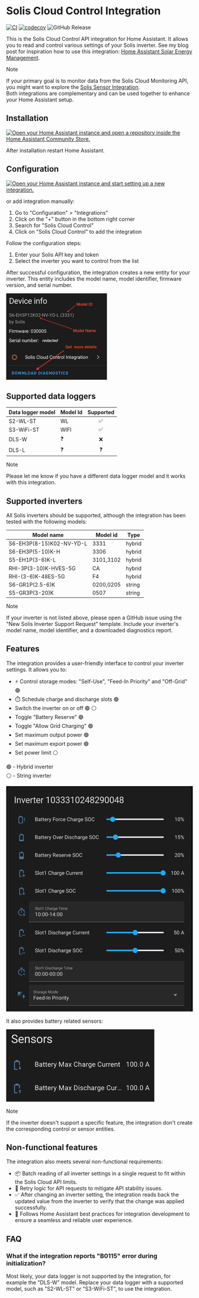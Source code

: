 # Solis Cloud Control Integration

[![CI](https://github.com/mkuthan/solis-cloud-control/actions/workflows/ci.yml/badge.svg)](https://github.com/mkuthan/solis-cloud-control/actions/workflows/ci.yml)
[![codecov](https://codecov.io/gh/mkuthan/solis-cloud-control/graph/badge.svg?token=19S6622V10)](https://codecov.io/gh/mkuthan/solis-cloud-control)
![GitHub Release](https://img.shields.io/github/v/release/mkuthan/solis-cloud-control)

This is the Solis Cloud Control API integration for Home Assistant.
It allows you to read and control various settings of your Solis inverter.
See my blog post for inspiration how to use this integration: [Home Assistant Solar Energy Management](https://mkuthan.github.io/blog/2025/04/12/home-assistant-solar/).

> [!NOTE]
> If your primary goal is to monitor data from the Solis Cloud Monitoring API, you might want to explore the [Solis Sensor Integration](https://github.com/hultenvp/solis-sensor/).  
> Both integrations are complementary and can be used together to enhance your Home Assistant setup.

## Installation

[![Open your Home Assistant instance and open a repository inside the Home Assistant Community Store.](https://my.home-assistant.io/badges/hacs_repository.svg)](https://my.home-assistant.io/redirect/hacs_repository/?owner=mkuthan&repository=solis-cloud-control)

After installation restart Home Assistant.

## Configuration

[![Open your Home Assistant instance and start setting up a new integration.](https://my.home-assistant.io/badges/config_flow_start.svg)](https://my.home-assistant.io/redirect/config_flow_start/?domain=solis_cloud_control)

or add integration manually:

1. Go to "Configuration" > "Integrations"
2. Click on the "+" button in the bottom right corner
3. Search for "Solis Cloud Control"
4. Click on "Solis Cloud Control" to add the integration

Follow the configuration steps:

1. Enter your Solis API key and token
2. Select the inverter you want to control from the list

After successful configuration, the integration creates a new entity for your inverter. This entity includes the model name, model identifier, firmware version, and serial number.

![Device Information](device_info.png)

## Supported data loggers

| Data logger model | Model Id | Supported |
| ----------------- | -------- | :-------: |
| S2-WL-ST          | WL       |     ✅     |
| S3-WiFi-ST        | WIFI     |     ✅     |
| DLS-W             | ❓        |     ❌     |
| DLS-L             | ❓        |     ❓     |

> [!NOTE]
> Please let me know if you have a different data logger model and it works with this integration.

## Supported inverters

All Solis inverters should be supported, although the integration has been tested with the following models:

| Model name               | Model id  | Type   |
| ------------------------ | --------- | ------ |
| S6-EH3P(8-15)K02-NV-YD-L | 3331      | hybrid |
| S6-EH3P(5-10)K-H         | 3306      | hybrid |
| S5-EH1P(3-6)K-L          | 3101,3102 | hybrid |
| RHI-3P(3-10)K-HVES-5G    | CA        | hybrid |
| RHI-(3-6)K-48ES-5G       | F4        | hybrid |
| S6-GR1P(2.5-6)K          | 0200,0205 | string |
| S5-GR3P(3-20)K           | 0507      | string |

> [!NOTE]
> If your inverter is not listed above, please open a GitHub issue using the "New Solis Inverter Support Request" template.
> Include your inverter's model name, model identifier, and a downloaded diagnostics report.

## Features

The integration provides a user-friendly interface to control your inverter settings. It allows you to:

* ⚡ Control storage modes: "Self-Use", "Feed-In Priority" and "Off-Grid" 🟢
* ⏱️ Schedule charge and discharge slots 🟢
* Switch the inverter on or off 🟢 ⚪️
* Toggle "Battery Reserve" 🟢
* Toggle "Allow Grid Charging" 🟢
* Set maximum output power 🟢
* Set maximum export power 🟢
* Set power limit ⚪️

🟢 - Hybrid inverter  
⚪️ - String inverter

![Inverter Controls](inverter_controls.png)

It also provides battery related sensors:

![Inverter Sensors](inverter_sensors.png)

> [!NOTE]
> If the inverter doesn't support a specific feature, the integration don't create the corresponding control or sensor entities.

## Non-functional features

The integration also meets several non-functional requirements:

* 📦 Batch reading of all inverter settings in a single request to fit within the Solis Cloud API limits.
* 🔄 Retry logic for API requests to mitigate API stability issues.
* ✅ After changing an inverter setting, the integration reads back the updated value from the inverter to verify that the change was applied successfully.
* 🏡 Follows Home Assistant best practices for integration development to ensure a seamless and reliable user experience.

## FAQ

### What if the integration reports "B0115" error during initialization?

Most likely, your data logger is not supported by the integration, for example the "DLS-W" model.
Replace your data logger with a supported model, such as "S2-WL-ST" or "S3-WiFi-ST", to use the integration.
